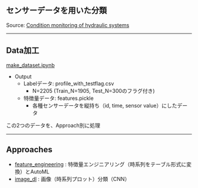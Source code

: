 ## センサーデータを用いた分類

Source: [Condition monitoring of hydraulic systems](https://archive.ics.uci.edu/dataset/447/condition+monitoring+of+hydraulic+systems)

***
## Data加工
[make_dataset.ipynb](./make_dataset.ipynb)
- Output
    - Labelデータ: profile_with_testflag.csv
        - N=2205 (Train_N=1905, Test_N=300のフラグ付き)
    - 特徴量データ: features.pickle
        - 各種センサーデータを縦持ち（id, time, sensor value）にしたデータ

この2つのデータを、Approach別に処理  

***
## Approaches
- [feature_engineering](./feature_engineering) : 特徴量エンジニアリング（時系列をテーブル形式に変換）とAutoML
- [image_dl](./image_dl) : 画像（時系列プロット）分類（CNN）

